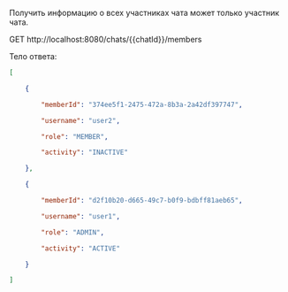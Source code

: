 Получить информацию о всех участниках чата может только участник чата.

GET http://localhost:8080/chats/{{chatId}}/members

Тело ответа:

```json
[

    {

        "memberId": "374ee5f1-2475-472a-8b3a-2a42df397747",

        "username": "user2",

        "role": "MEMBER",

        "activity": "INACTIVE"

    },

    {

        "memberId": "d2f10b20-d665-49c7-b0f9-bdbff81aeb65",

        "username": "user1",

        "role": "ADMIN",

        "activity": "ACTIVE"

    }

]
```